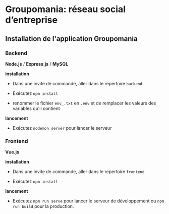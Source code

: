# Groupomania: réseau social d’entreprise

## Installation de l'application Groupomania


### Backend

**Node.js** / **Express.js** / **MySQL**

__installation__

-   Dans une invite de commande, aller dans le repertoire `backend`

-   Exécutez `npm install`

-   renommer le fichier `env_.txt` en `.env` et de remplacer les valeurs des variables qu'il contient   

__lancement__

-   Exécutez `nodemon server` pour lancer le serveur



### Frontend

**Vue.js**

__installation__

-    Dans une invite de commande, aller dans le repertoire `frontend`

-   Exécutez `npm install`

__lancement__

-   Exécutez `npm run serve` pour lancer le serveur de développement ou `npm run build` pour la production.
